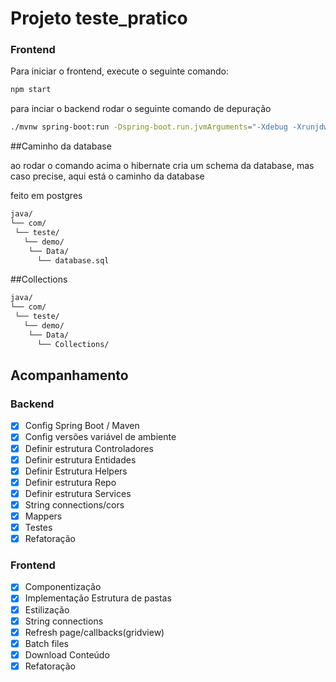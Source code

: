 # Projeto teste_pratico

### Frontend

Para iniciar o frontend, execute o seguinte comando:

```bash
npm start
```

para inciar o backend rodar o seguinte comando de depuração

```bash
./mvnw spring-boot:run -Dspring-boot.run.jvmArguments="-Xdebug -Xrunjdwp:transport=dt_socket,server=y,suspend=n,address=*:8000"
```

##Caminho da database

ao rodar o comando acima o hibernate cria um schema da database, mas caso precise, aqui está o caminho da database 

feito em postgres

```bash
java/
└── com/
 └── teste/
   └── demo/
    └── Data/ 
      └── database.sql
```
##Collections 

```bash
java/
└── com/
 └── teste/
   └── demo/
    └── Data/ 
      └── Collections/
```
## Acompanhamento

### Backend

- [x] Config Spring Boot / Maven
- [x] Config versões variável de ambiente
- [x] Definir estrutura Controladores
- [x] Definir estrutura Entidades
- [x] Definir Estrutura Helpers
- [x] Definir estrutura Repo
- [x] Definir estrutura Services
- [x] String connections/cors
- [x] Mappers
- [x] Testes
- [x] Refatoração

### Frontend

- [x] Componentização
- [x] Implementação Estrutura de pastas
- [x] Estilização
- [x] String connections
- [x] Refresh page/callbacks(gridview)
- [x] Batch files
- [x] Download Conteúdo
- [x] Refatoração
